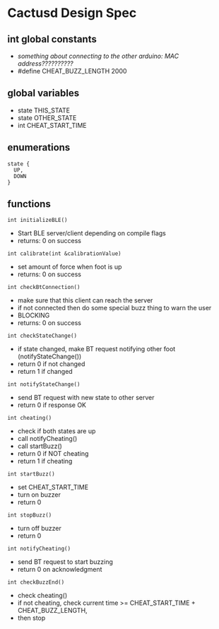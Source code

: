 # Cactusd Design Spec

## int global constants
- *something about connecting to the other arduino: MAC address??????????*
- #define CHEAT_BUZZ_LENGTH 2000

## global variables
- state THIS_STATE
- state OTHER_STATE
- int CHEAT_START_TIME

## enumerations
```
state {
  UP,
  DOWN
}
```

## functions

`int initializeBLE()`
- Start BLE server/client depending on compile flags
- returns: 0 on success

`int calibrate(int &calibrationValue)`
- set amount of force when foot is up
- returns: 0 on success

`int checkBtConnection()`
- make sure that this client can reach the server
- if not connected then do some special buzz thing to warn the user
- BLOCKING
- returns: 0 on success

`int checkStateChange()`
- if state changed, make BT request notifying other foot (notifyStateChange())
- return 0 if not changed
- return 1 if changed

`int notifyStateChange()`
- send BT request with new state to other server
- return 0 if response OK

`int cheating()`
- check if both states are up
- call notifyCheating()
- call startBuzz()
- return 0 if NOT cheating
- return 1 if cheating

`int startBuzz()`
- set CHEAT_START_TIME
- turn on buzzer
- return 0

`int stopBuzz()`
- turn off buzzer
- return 0

`int notifyCheating()`
- send BT request to start buzzing
- return 0 on acknowledgment

`int checkBuzzEnd()`
- check cheating()
- if not cheating, check current time >= CHEAT_START_TIME + CHEAT_BUZZ_LENGTH,
- then stop

